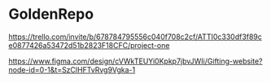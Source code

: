 # GoldenRepo
https://trello.com/invite/b/678784795556c040f708c2cf/ATTI0c330df3f89ce0877426a53472d51b2823F18CFC/project-one

https://www.figma.com/design/cVWkTEUYi0Kpkp7jbvJWIi/Gifting-website?node-id=0-1&t=SzClHFTvRvg9Vgka-1